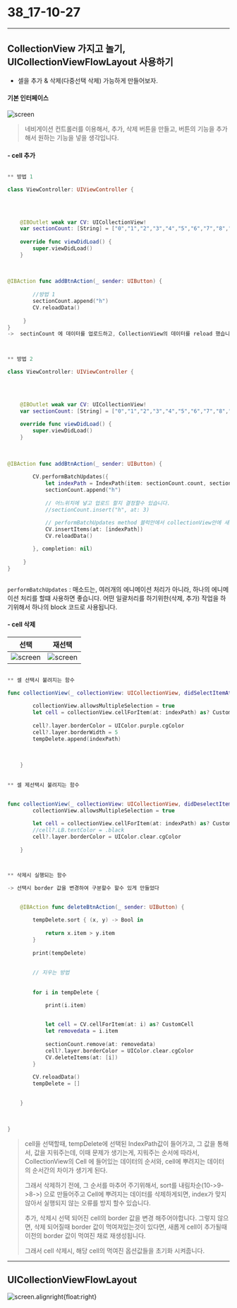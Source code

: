 # 38_17-10-27

---

## CollectionView 가지고 놀기, UICollectionViewFlowLayout 사용하기

- 셀을 추가 & 삭제(다중선택 삭제) 가능하게 만들어보자.

#### 기본 인터페이스

<p align="center">

![screen](/study/image/playCollectionView.jpg)

</p>

> 네비게이션 컨트롤러를 이용해서, 추가, 삭제 버튼을 만들고, 버튼의 기능을 추가해서 원하는 기능을 넣을 생각입니다.
> 

#### - cell 추가

```swift

** 방법 1

class ViewController: UIViewController {

    
    
    
    @IBOutlet weak var CV: UICollectionView!
    var sectionCount: [String] = ["0","1","2","3","4","5","6","7","8","9","10","11","12","13","14","15","16"]
    
    override func viewDidLoad() {
        super.viewDidLoad()
    }
    
    
    
@IBAction func addBtnAction(_ sender: UIButton) {
        
        //방법 1
        sectionCount.append("h")
        CV.reloadData()
        
     }
}
->  sectinCount 에 데이터를 업로드하고, CollectionView의 데이터를 reload 했습니다.



** 방법 2 

class ViewController: UIViewController {

    
    
    
    @IBOutlet weak var CV: UICollectionView!
    var sectionCount: [String] = ["0","1","2","3","4","5","6","7","8","9","10","11","12","13","14","15","16"]
    
    override func viewDidLoad() {
        super.viewDidLoad()
    }
    
    
    
@IBAction func addBtnAction(_ sender: UIButton) {
        
        CV.performBatchUpdates({
            let indexPath = IndexPath(item: sectionCount.count, section: 0)
            sectionCount.append("h")
            
            // 어느위치에 넣고 업로드 할지 결정할수 있습니다.
            //sectionCount.insert("h", at: 3)
            
            // performBatchUpdates method 블럭안에서 collectionView안에 새로운 값을 넣어주는 작업을 하는것임..
            CV.insertItems(at: [indexPath])
            CV.reloadData()

        }, completion: nil)
        
     }
}



```

`performBatchUpdates` : 매소드는, 여러개의 에니메이션 처리가 아니라, 하나의 에니메이션 처리를 할떄 사용하면 좋습니다. 어떤 일괄처리를 하기위한(삭제, 추가) 작업을 하기위해서 하나의 block 코드로 사용됩니다. 


#### - cell 삭제 

| 선택 | 재선택 |
| :---: | :---: |
|![screen](/study/image/playCollectionView-1.jpg) |![screen](/study/image/playCollectionView-2.jpg) | 


```swift

** 셀 선택시 불려지는 함수

func collectionView(_ collectionView: UICollectionView, didSelectItemAt indexPath: IndexPath) {
        
        collectionView.allowsMultipleSelection = true
        let cell = collectionView.cellForItem(at: indexPath) as? CustomCell
        
        cell?.layer.borderColor = UIColor.purple.cgColor
        cell?.layer.borderWidth = 5
        tempDelete.append(indexPath)
        
        
        
    }
    
        
** 셀 제선택시 불려지는 함수


func collectionView(_ collectionView: UICollectionView, didDeselectItemAt indexPath: IndexPath) {
        collectionView.allowsMultipleSelection = true
        
        let cell = collectionView.cellForItem(at: indexPath) as? CustomCell
        //cell?.LB.textColor = .black
        cell?.layer.borderColor = UIColor.clear.cgColor
    
    }



** 삭제시 실행되는 함수
    
-> 선택시 border 값을 변경하여 구분할수 할수 있게 만들었다


    @IBAction func deleteBtnAction(_ sender: UIButton) {

        tempDelete.sort { (x, y) -> Bool in
            
            return x.item > y.item
        }
        
        print(tempDelete)
        
        
        // 지우는 방법
        
        
        for i in tempDelete {

            print(i.item)

            
            let cell = CV.cellForItem(at: i) as? CustomCell
            let removedata = i.item
            
            sectionCount.remove(at: removedata)
            cell?.layer.borderColor = UIColor.clear.cgColor
            CV.deleteItems(at: [i])
        }
        
        CV.reloadData()
        tempDelete = []

       
    }
    
    

}

```

> cell을 선택할때, tempDelete에 선택된 IndexPath값이 들어가고, 그 값을 통해서, 값을 지워주는데, 이때 문제가 생기는게, 지워주는 순서에 따라서, CollectionView의 Cell 에 들어있는 데이터의 순서와, cell에 뿌려지는 데이터의 순서간의 차이가 생기게 된다.
> 
> 그래서 삭제하기 전에, 그 순서를 마추어 주기위해서, sort를 내림차순(10->9->8->) 으로 만들어주고 Cell에 뿌려지는 데이터를 삭제하게되면, index가 맞지않아서 실행되지 않는 오류를 방지 할수 있습니다.
> 
> 추가, 삭제시 선택 되어진 cell의 border 값을 변경 해주어야합니다. 그렇지 않으면, 삭제 되어질때 border 값이 먹여져있는것이 있다면, 새롭게 cell이 추가될때 이전의 border 값이 먹여진 채로 재생성됩니다. 
> 
> 그래서 cell 삭제시, 해당 cell의 먹여진 옵션값들을 초기화 시켜줍니다.




---


## UICollectionViewFlowLayout


![screen](/study/video-gif/UICollectionViewFlowLayout-1.gif).alignright{float:right}





